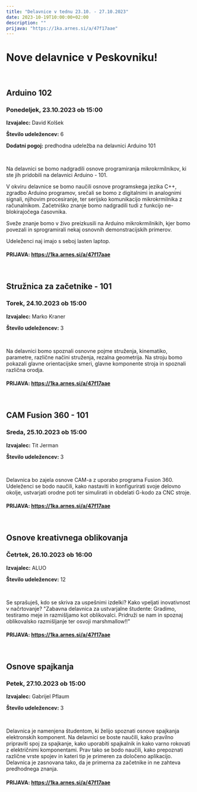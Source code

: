 ```yaml
---
title: "Delavnice v tednu 23.10. - 27.10.2023"
date: 2023-10-19T10:00:00+02:00
description: ""
prijava: "https://1ka.arnes.si/a/47f17aae"
---
```

# Nove delavnice v Peskovniku!

&nbsp;
&nbsp;
## Arduino 102
### Ponedeljek, 23.10.2023 ob 15:00

**Izvajalec:** David Kolšek

**Število udeležencev:** 6


**Dodatni pogoj:** predhodna udeležba na delavnici Arduino 101

&nbsp;

Na delavnici se bomo nadgradili osnove programiranja mikrokrmilnikov, ki ste jih pridobili na delavnici Arduino - 101.

V okviru delavnice se bomo naučili osnove programskega jezika C++, zgradbo Arduino programov, srečali se bomo z digitalnimi in analognimi signali, njihovim procesiranje, ter serijsko komunikacijo mikrokrmilnika z računalnikom. Začetniško znanje bomo nadgradili tudi z funkcijo ne-blokirajočega časovnika.

Sveže znanje bomo v živo preizkusili na Arduino mikrokrmilnikih, kjer bomo povezali in sprogramirali nekaj osnovnih demonstracijskih primerov.

Udeleženci naj imajo s seboj lasten laptop. 
####  PRIJAVA: https://1ka.arnes.si/a/47f17aae

&nbsp;
&nbsp;
##  Stružnica za začetnike - 101
### Torek, 24.10.2023 ob 15:00
**Izvajalec:** Marko Kraner

**Število udeležencev:** 3

&nbsp;

Na delavnici bomo spoznali osnovne pojme struženja, kinematiko, parametre, različne načini struženja, rezalna geometrija. Na stroju bomo pokazali glavne orientacijske smeri, glavne komponente stroja in spoznali različna orodja.
####  PRIJAVA: https://1ka.arnes.si/a/47f17aae


&nbsp;
&nbsp;
## CAM Fusion 360 - 101
### Sreda, 25.10.2023 ob 15:00

**Izvajalec:** 	Tit Jerman

**Število udeležencev:** 3

&nbsp;

Delavnica bo zajela osnove CAM-a z uporabo programa Fusion 360. Udeleženci se bodo naučili, kako nastaviti in konfigurirati svoje delovno okolje, ustvarjati orodne poti ter simulirati in obdelati G-kodo za CNC stroje.
####  PRIJAVA: https://1ka.arnes.si/a/47f17aae


&nbsp;
&nbsp;
## Osnove kreativnega oblikovanja
### Četrtek, 26.10.2023 ob 16:00

**Izvajalec:** 	ALUO

**Število udeležencev:** 12

&nbsp;


Se sprašuješ, kdo se skriva za uspešnimi izdelki? Kako vpeljati inovativnost v načrtovanje? "Zabavna delavnica za ustvarjalne študente: Gradimo, testiramo meje in razmišljamo kot oblikovalci. Pridruži se nam in spoznaj oblikovalsko razmišljanje ter osvoji marshmallow!!"
####  PRIJAVA: https://1ka.arnes.si/a/47f17aae


&nbsp;
&nbsp;
## Osnove spajkanja
### Petek, 27.10.2023 ob 15:00

**Izvajalec:** 	Gabrijel Pflaum

**Število udeležencev:** 3

&nbsp;


Delavnica je namenjena študentom, ki želijo spoznati osnove spajkanja elektronskih komponent. Na delavnici se boste naučili, kako pravilno pripraviti spoj za spajkanje, kako uporabiti spajkalnik in kako varno rokovati z električnimi komponentami. Prav tako se bodo naučili, kako prepoznati različne vrste spojev in kateri tip je primeren za določeno aplikacijo. Delavnica je zasnovana tako, da je primerna za začetnike in ne zahteva predhodnega znanja.
####  PRIJAVA: https://1ka.arnes.si/a/47f17aae


